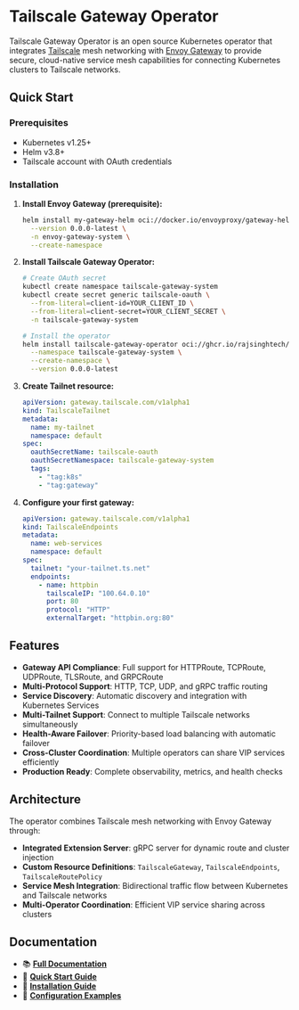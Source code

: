 # Tailscale Gateway Operator

Tailscale Gateway Operator is an open source Kubernetes operator that integrates [Tailscale](https://tailscale.com/) mesh networking with [Envoy Gateway](https://gateway.envoyproxy.io/) to provide secure, cloud-native service mesh capabilities for connecting Kubernetes clusters to Tailscale networks.

## Quick Start

### Prerequisites

- Kubernetes v1.25+
- Helm v3.8+
- Tailscale account with OAuth credentials

### Installation

1. **Install Envoy Gateway (prerequisite):**
   ```bash
   helm install my-gateway-helm oci://docker.io/envoyproxy/gateway-helm \
     --version 0.0.0-latest \
     -n envoy-gateway-system \
     --create-namespace
   ```

2. **Install Tailscale Gateway Operator:**
   ```bash
   # Create OAuth secret
   kubectl create namespace tailscale-gateway-system
   kubectl create secret generic tailscale-oauth \
     --from-literal=client-id=YOUR_CLIENT_ID \
     --from-literal=client-secret=YOUR_CLIENT_SECRET \
     -n tailscale-gateway-system

   # Install the operator
   helm install tailscale-gateway-operator oci://ghcr.io/rajsinghtech/charts/tailscale-gateway-operator \
     --namespace tailscale-gateway-system \
     --create-namespace \
     --version 0.0.0-latest
   ```

3. **Create Tailnet resource:**
   ```yaml
   apiVersion: gateway.tailscale.com/v1alpha1
   kind: TailscaleTailnet
   metadata:
     name: my-tailnet
     namespace: default
   spec:
     oauthSecretName: tailscale-oauth
     oauthSecretNamespace: tailscale-gateway-system
     tags:
       - "tag:k8s"
       - "tag:gateway"
   ```

4. **Configure your first gateway:**
   ```yaml
   apiVersion: gateway.tailscale.com/v1alpha1
   kind: TailscaleEndpoints
   metadata:
     name: web-services
     namespace: default
   spec:
     tailnet: "your-tailnet.ts.net"
     endpoints:
       - name: httpbin
         tailscaleIP: "100.64.0.10"
         port: 80
         protocol: "HTTP"
         externalTarget: "httpbin.org:80"
   ```

## Features

- **Gateway API Compliance**: Full support for HTTPRoute, TCPRoute, UDPRoute, TLSRoute, and GRPCRoute
- **Multi-Protocol Support**: HTTP, TCP, UDP, and gRPC traffic routing
- **Service Discovery**: Automatic discovery and integration with Kubernetes Services
- **Multi-Tailnet Support**: Connect to multiple Tailscale networks simultaneously
- **Health-Aware Failover**: Priority-based load balancing with automatic failover
- **Cross-Cluster Coordination**: Multiple operators can share VIP services efficiently
- **Production Ready**: Complete observability, metrics, and health checks

## Architecture

The operator combines Tailscale mesh networking with Envoy Gateway through:

- **Integrated Extension Server**: gRPC server for dynamic route and cluster injection
- **Custom Resource Definitions**: `TailscaleGateway`, `TailscaleEndpoints`, `TailscaleRoutePolicy`
- **Service Mesh Integration**: Bidirectional traffic flow between Kubernetes and Tailscale networks
- **Multi-Operator Coordination**: Efficient VIP service sharing across clusters

## Documentation

- 📚 **[Full Documentation](https://rajsinghtech.github.io/tailscale-gateway/)**
- 🚀 **[Quick Start Guide](https://rajsinghtech.github.io/tailscale-gateway/docs/getting-started/quickstart)**
- 📖 **[Installation Guide](https://rajsinghtech.github.io/tailscale-gateway/docs/getting-started/installation)**
- 🔧 **[Configuration Examples](https://rajsinghtech.github.io/tailscale-gateway/docs/examples/basic-usage)**